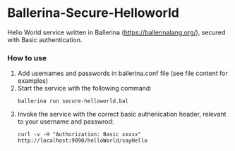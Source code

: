 # Ballerina-Secure-Helloworld
Hello World service written in Ballerina (https://ballerinalang.org/), secured with Basic authentication.

### How to use
1. Add usernames and passwords in ballerina.conf file (see file content for examples)
2. Start the service with the following command:
   ```
   ballerina run secure-helloworld.bal
   ```
3. Invoke the service with the correct basic authenication header, relevant to your username and passwrod:
   ```
   curl -v -H "Authorization: Basic xxxxx" http://localhost:9090/helloWorld/sayHello
   ```   
